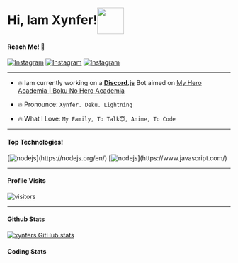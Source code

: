 # Hi, Iam Xynfer!<img align= "center" img src="https://i2.wp.com/thumbs.gfycat.com/ChubbyRadiantBlackfish-max-1mb.gif" width="60" >

#### <span style="color:black">Reach Me!</span> :email:

[![Instagram](https://img.shields.io/badge/-My%20Instagram-ffffff?logo=%22instagram%22&style=%22plastic%22&link=%22instagram.com/personalxynfer%22)](https://instagram.com/personalxynfer) [![Instagram](https://img.shields.io/badge/-My%20Mail-ffffff?logo=%22Gmail%22&style=%22plastic%22&link=%22instagram.com/personalxynfer%22)](mailto:ibopriveacc@gmail.com) [![Instagram](https://img.shields.io/badge/-My%20Github-ffffff?logo=%22github%22&logoColor="black"&style=%22plastic%22&link=%22instagram.com/personalxynfer%22)](https://github.com/xynfer)

---

- 🔥 Iam currently working on a **[Discord.js](https://discord.js.org/#/)** Bot aimed on [My Hero Academia | Boku No Hero Academia](https://myheroacademia.fandom.com/wiki/My_Hero_Academia_Wiki)
- 🔥 Pronounce: `Xynfer. Deku. Lightning`

- 🔥 What I Love: `My Family, To Talk😇, Anime, To Code`

----


#### <span style="color:black">Top Technologies!</span>
 [![nodejs](https://img.shields.io/badge/-Node.js-green?logo=%22node.js%22&logoColor="green"&style=%22for-the-badge%22&labelColor="black")](https://nodejs.org/en/) [![nodejs](https://img.shields.io/badge/-javascript-d8ed1a?logo=%22javascript%22&logoColor="d8ed1a"&style=%22for-the-badge%22&labelColor="black")](https://www.javascript.com/)

 ----

#### Profile Visits
![visitors](https://visitor-badge.glitch.me/badge?page_id=xynfer.xynfer)

---

#### Github Stats
[![xynfers GitHub stats](https://github-readme-stats.vercel.app/api?username=xynfer&show_icons=true&theme=tokyonight&hide=prs,contribs)](https://github.com/xynfer)

#### Coding Stats
<!--START_SECTION:waka-->
<!--END_SECTION:waka-->